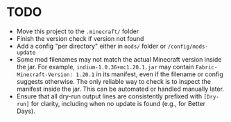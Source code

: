 # TODO

- Move this project to the `.minecraft/` folder
- Finish the version check if version not found
- Add a config "per directory" either in `mods/` folder or `/config/mods-update`
- Some mod filenames may not match the actual Minecraft version inside the jar. For example, `indium-1.0.36+mc1.20.1.jar` may contain `Fabric-Minecraft-Version: 1.20.1` in its manifest, even if the filename or config suggests otherwise. The only reliable way to check is to inspect the manifest inside the jar. This can be automated or handled manually later.
- Ensure that all dry-run output lines are consistently prefixed with `[Dry-run]` for clarity, including when no update is found (e.g., for Better Days).
